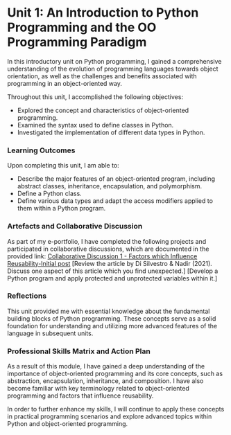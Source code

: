 # Unit 1: An Introduction to Python Programming and the OO Programming Paradigm

In this introductory unit on Python programming, I gained a comprehensive understanding of the evolution of programming languages towards object orientation, as well as the challenges and benefits associated with programming in an object-oriented way.

Throughout this unit, I accomplished the following objectives:
 - Explored the concept and characteristics of object-oriented programming.
 - Examined the syntax used to define classes in Python.
 - Investigated the implementation of different data types in Python.
  
### Learning Outcomes
Upon completing this unit, I am able to:
 - Describe the major features of an object-oriented program, including abstract classes, inheritance, encapsulation, and polymorphism.
 - Define a Python class.
 - Define various data types and adapt the access modifiers applied to them within a Python program.

### Artefacts and Collaborative Discussion 
As part of my e-portfolio, I have completed the following projects and participated in collaborative discussions, which are documented in the provided link:
[Collaborative Discussion 1 - Factors which Influence Reusability-Initial post](https://helenhelene.github.io/eportfolio/pdf/Module02_Discussion1_Initial.pdf)
[Review the article by Di Silvestro & Nadir (2021). Discuss one aspect of this article which you find unexpected.]
[Develop a Python program and apply protected and unprotected variables within it.]

### Reflections
This unit provided me with essential knowledge about the fundamental building blocks of Python programming. These concepts serve as a solid foundation for understanding and utilizing more advanced features of the language in subsequent units.

### Professional Skills Matrix and Action Plan
As a result of this module, I have gained a deep understanding of the importance of object-oriented programming and its core concepts, such as abstraction, encapsulation, inheritance, and composition. I have also become familiar with key terminology related to object-oriented programming and factors that influence reusability.

In order to further enhance my skills, I will continue to apply these concepts in practical programming scenarios and explore advanced topics within Python and object-oriented programming.
